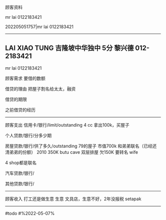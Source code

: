 顾客资料

mr lai 0122183421

202205051757|mr lai 0122183421

-----------------
## LAI XIAO TUNG 吉隆坡中华独中 5分 黎兴德 012-2183421

mr lai 0122183421

顾客需求 要借的数额

借贷的理由 把屋子割名给太太，融资

借贷的期限

之前借贷的经历

---

顾客支出 信用卡/银行/limit/outstanding 4 cc 拿出100k，买屋子

个人贷款/银行/分多少期

房屋贷款/银行/供了多久/outstanding 79的屋子 市值700k 和弟弟联名（已经还清弟弟的份额） 2010 350K butu cave 双层排屋 欠150K 要转名 wife

4 shop都是联名

汽车贷款/银行/

其他贷款/银行/

---

顾客收入 打工还是做生意 生意 文具店，生意不好，2年没报税 setapak


-----

#todo 
#%2022-05-07%


